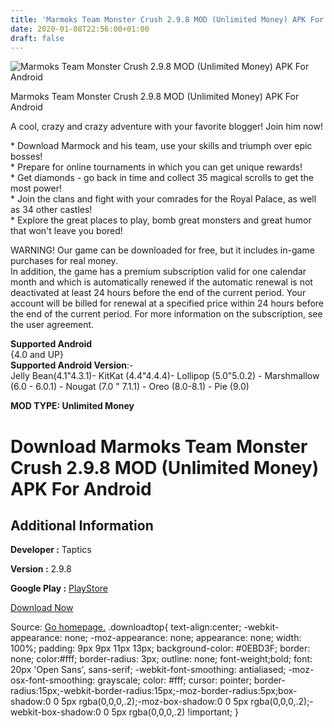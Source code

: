 ```yaml
---
title: 'Marmoks Team Monster Crush 2.9.8 MOD (Unlimited Money) APK For Android'
date: 2020-01-08T22:56:00+01:00
draft: false
---
```


![Marmoks Team Monster Crush 2.9.8 MOD (Unlimited Money) APK For Android](https://i1.wp.com/apkhome.net/wp-content/uploads/2020/01/Marmoks-Team-Monster-Crush-2.9.8-MOD-Unlimited-Money.png "Marmoks Team Monster Crush 2.9.8 MOD (Unlimited Money) APK For Android")

  

Marmoks Team Monster Crush 2.9.8 MOD (Unlimited Money) APK For Android

A cool, crazy and crazy adventure with your favorite blogger! Join him now!

\* Download Marmock and his team, use your skills and triumph over epic bosses!  
\* Prepare for online tournaments in which you can get unique rewards!  
\* Get diamonds - go back in time and collect 35 magical scrolls to get the most power!  
\* Join the clans and fight with your comrades for the Royal Palace, as well as 34 other castles!  
\* Explore the great places to play, bomb great monsters and great humor that won't leave you bored!

WARNING! Our game can be downloaded for free, but it includes in-game purchases for real money.  
In addition, the game has a premium subscription valid for one calendar month and which is automatically renewed if the automatic renewal is not deactivated at least 24 hours before the end of the current period. Your account will be billed for renewal at a specified price within 24 hours before the end of the current period. For more information on the subscription, see the user agreement.

**Supported Android**  
{4.0 and UP}  
**Supported Android Version**:-  
Jelly Bean(4.1"4.3.1)- KitKat (4.4"4.4.4)- Lollipop (5.0"5.0.2) - Marshmallow (6.0 - 6.0.1) - Nougat (7.0 " 7.1.1) - Oreo (8.0-8.1) - Pie (9.0)

**MOD TYPE: Unlimited Money**

Download Marmoks Team Monster Crush 2.9.8 MOD (Unlimited Money) APK For Android
===============================================================================

Additional Information
----------------------

**Developer :** Taptics

**Version :** 2.9.8

**Google Play :** [PlayStore](https://play.google.com/store/apps/details?id=com.taptics.marmokIdle)

  

[Download Now](https://store4app.co/post/marmoks-team-monster-crush-2-9-8-mod-unlimited-money-apk-for-android_1578500235)

  
Source: [Go homepage.](https://store4app.co/post/marmoks-team-monster-crush-2-9-8-mod-unlimited-money-apk-for-android_1578500235) .downloadtop{ text-align:center; -webkit-appearance: none; -moz-appearance: none; appearance: none; width: 100%; padding: 9px 9px 11px 13px; background-color: #0EBD3F; border: none; color:#fff; border-radius: 3px; outline: none; font-weight;bold; font: 20px 'Open Sans', sans-serif; -webkit-font-smoothing: antialiased; -moz-osx-font-smoothing: grayscale; color: #fff; cursor: pointer; border-radius:15px;-webkit-border-radius:15px;-moz-border-radius:5px;box-shadow:0 0 5px rgba(0,0,0,.2);-moz-box-shadow:0 0 5px rgba(0,0,0,.2);-webkit-box-shadow:0 0 5px rgba(0,0,0,.2) !important; }